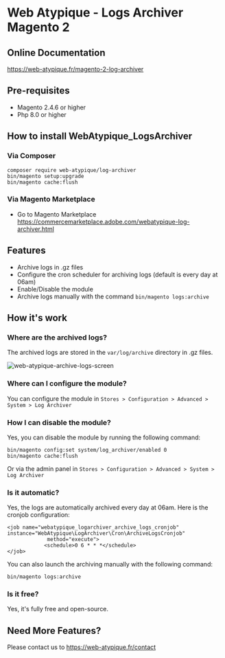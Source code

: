 # Web Atypique - Logs Archiver Magento 2

## Online Documentation
https://web-atypique.fr/magento-2-log-archiver

## Pre-requisites
- Magento 2.4.6 or higher
- Php 8.0 or higher

## How to install WebAtypique_LogsArchiver

### Via Composer
```
composer require web-atypique/log-archiver
bin/magento setup:upgrade
bin/magento cache:flush
```

### Via Magento Marketplace

- Go to Magento Marketplace https://commercemarketplace.adobe.com/webatypique-log-archiver.html

## Features
- Archive logs in .gz files
- Configure the cron scheduler for archiving logs (default is every day at 06am)
- Enable/Disable the module
- Archive logs manually with the command `bin/magento logs:archive`

## How it's work

### Where are the archived logs?

The archived logs are stored in the `var/log/archive` directory in .gz files.

![web-atypique-archive-logs-screen](https://github.com/geoffreylopez/logs-archiver/assets/22189480/a3396274-2e66-42b3-941b-3dc1d5e9b077)

### Where can I configure the module?

You can configure the module in `Stores > Configuration > Advanced > System > Log Archiver`

### How I can disable the module?

Yes, you can disable the module by running the following command:
```
bin/magento config:set system/log_archiver/enabled 0
bin/magento cache:flush
```

Or via the admin panel in `Stores > Configuration > Advanced > System > Log Archiver`

### Is it automatic?

Yes, the logs are automatically archived every day at 06am.
Here is the cronjob configuration:
```
<job name="webatypique_logarchiver_archive_logs_cronjob" instance="WebAtypique\LogArchiver\Cron\ArchiveLogsCronjob"
             method="execute">
            <schedule>0 6 * * *</schedule>
</job>
```

You can also launch the archiving manually with the following command:
```
bin/magento logs:archive
```

### Is it free?

Yes, it's fully free and open-source.

## Need More Features?
Please contact us to https://web-atypique.fr/contact

